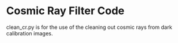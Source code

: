 # Cosmic Ray Filter Code

clean_cr.py is for the use of the cleaning out cosmic rays from dark calibration images.
